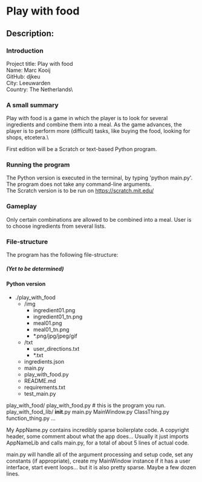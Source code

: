 # Play with food

## Description:


### Introduction
Project title: Play with food\
Name: Marc Kooij\
GitHub: djkeu\
City: Leeuwarden\
Country: The Netherlands\


### A small summary
Play with food is a game in which the player is to look for several ingredients and combine them into a meal. As the game advances, the player is to perform more (difficult) tasks, like buying the food, looking for shops, etcetera.\

First edition will be a Scratch or text-based Python program.


### Running the program
The Python version is executed in the terminal, by typing 'python main.py'. The program does not take any command-line arguments.\
The Scratch version is to be run on https://scratch.mit.edu/


### Gameplay
Only certain combinations are allowed to be combined into a meal. User is to choose ingredients from several lists.


### File-structure

The program has the following file-structure:
##### (Yet to be determined)

#### Python version
- ./play_with_food
    - /img
        - ingredient01.png
        - ingredient01_tn.png
        - meal01.png
        - meal01_tn.png
        - *.png/jpg/jpeg/gif
    - /txt
        - user_directions.txt
        - *.txt
    - ingredients.json
    - main.py
    - play_with_food.py
    - README.md
    - requirements.txt
    - test_main.py



play_with_food/
    play_with_food.py # this is the program you run.
    play_with_food_lib/
        __init__.py
        main.py
        MainWindow.py
        ClassThing.py
        function_thing.py
        ...

My AppName.py contains incredibly sparse boilerplate code. A copyright header, some comment about what the app does... Usually it just imports AppNameLib and calls main.py, for a total of about 5 lines of actual code.

main.py will handle all of the argument processing and setup code, set any constants (if appropriate), create my MainWindow instance if it has a user interface, start event loops... but it is also pretty sparse. Maybe a few dozen lines. 